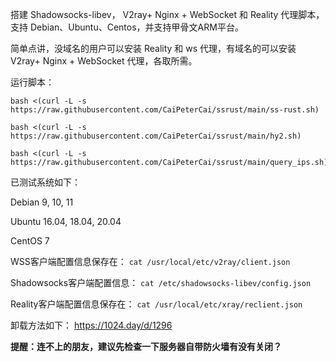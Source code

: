 
搭建 Shadowsocks-libev， V2ray+ Nginx + WebSocket 和 Reality 代理脚本，支持 Debian、Ubuntu、Centos，并支持甲骨文ARM平台。

简单点讲，没域名的用户可以安装 Reality 和 ws 代理，有域名的可以安装 V2ray+ Nginx + WebSocket 代理，各取所需。

运行脚本：

```
bash <(curl -L -s https://raw.githubusercontent.com/CaiPeterCai/ssrust/main/ss-rust.sh)
```

```
bash <(curl -L -s https://raw.githubusercontent.com/CaiPeterCai/ssrust/main/hy2.sh)
```
```
bash <(curl -L -s https://raw.githubusercontent.com/CaiPeterCai/ssrust/main/query_ips.sh)
```
已测试系统如下：

Debian 9, 10, 11

Ubuntu 16.04, 18.04, 20.04

CentOS 7

WSS客户端配置信息保存在：
`cat /usr/local/etc/v2ray/client.json`

Shadowsocks客户端配置信息：
`cat /etc/shadowsocks-libev/config.json`

Reality客户端配置信息保存在：
`cat /usr/local/etc/xray/reclient.json`

卸载方法如下：
https://1024.day/d/1296

**提醒：连不上的朋友，建议先检查一下服务器自带防火墙有没有关闭？**
